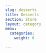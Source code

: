 ```yaml
---
slug: desserts
title: Desserts
section: Store
layout: category
menu:
  categories:
    weight: 6

---
```

